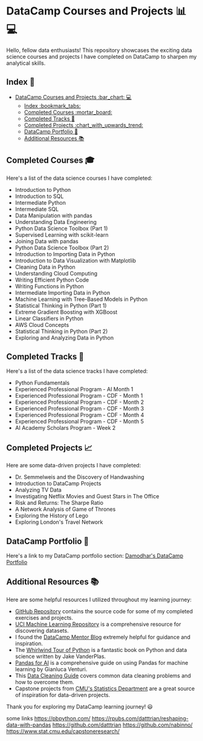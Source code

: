 # DataCamp Courses and Projects :bar_chart: :computer:

Hello, fellow data enthusiasts! This repository showcases the exciting data science courses and projects I have completed on DataCamp to sharpen my analytical skills.

## Index :bookmark_tabs:

- [DataCamp Courses and Projects :bar\_chart: :computer:](#datacamp-courses-and-projects-bar_chart-computer)
  - [Index :bookmark\_tabs:](#index-bookmark_tabs)
  - [Completed Courses :mortar\_board:](#completed-courses-mortar_board)
  - [Completed Tracks :running:](#completed-tracks-running)
  - [Completed Projects :chart\_with\_upwards\_trend:](#completed-projects-chart_with_upwards_trend)
  - [DataCamp Portfolio :briefcase:](#datacamp-portfolio-briefcase)
  - [Additional Resources :books:](#additional-resources-books)

## Completed Courses :mortar_board:

Here's a list of the data science courses I have completed:

- Introduction to Python
- Introduction to SQL
- Intermediate Python
- Intermediate SQL
- Data Manipulation with pandas
- Understanding Data Engineering
- Python Data Science Toolbox (Part 1)
- Supervised Learning with scikit-learn
- Joining Data with pandas
- Python Data Science Toolbox (Part 2)
- Introduction to Importing Data in Python
- Introduction to Data Visualization with Matplotlib
- Cleaning Data in Python
- Understanding Cloud Computing
- Writing Efficient Python Code
- Writing Functions in Python
- Intermediate Importing Data in Python
- Machine Learning with Tree-Based Models in Python
- Statistical Thinking in Python (Part 1)
- Extreme Gradient Boosting with XGBoost
- Linear Classifiers in Python
- AWS Cloud Concepts
- Statistical Thinking in Python (Part 2)
- Exploring and Analyzing Data in Python

## Completed Tracks :running:

Here's a list of the data science tracks I have completed:

- Python Fundamentals
- Experienced Professional Program - AI Month 1
- Experienced Professional Program - CDF - Month 1
- Experienced Professional Program - CDF - Month 2
- Experienced Professional Program - CDF - Month 3
- Experienced Professional Program - CDF - Month 4
- Experienced Professional Program - CDF - Month 5
- AI Academy Scholars Program - Week 2

## Completed Projects :chart_with_upwards_trend:

Here are some data-driven projects I have completed:

- Dr. Semmelweis and the Discovery of Handwashing
- Introduction to DataCamp Projects
- Analyzing TV Data
- Investigating Netflix Movies and Guest Stars in The Office
- Risk and Returns: The Sharpe Ratio
- A Network Analysis of Game of Thrones
- Exploring the History of Lego
- Exploring London's Travel Network

## DataCamp Portfolio :briefcase:

Here's a link to my DataCamp portfolio section: [Damodhar's DataCamp Portfolio](https://www.datacamp.com/portfolio/jdamodhar)

## Additional Resources :books:

Here are some helpful resources I utilized throughout my learning journey:

- [GitHub Repository](https://github.com/Akash-Ansari?page=2&tab=repositories) contains the source code for some of my completed exercises and projects.
- [UCI Machine Learning Repository](https://archive.ics.uci.edu/) is a comprehensive resource for discovering datasets.
- I found the [DataCamp Mentor Blog](https://vishalmnemonic.github.io/DC6/) extremely helpful for guidance and inspiration.
- The [Whirlwind Tour of Python](https://github.com/jakevdp/WhirlwindTourOfPython) is a fantastic book on Python and data science written by Jake VanderPlas.
- [Pandas for AI](https://github.com/gventuri/pandas-ai) is a comprehensive guide on using Pandas for machine learning by Gianluca Venturi.
- This [Data Cleaning Guide](https://nanologisk.github.io/2021/04/05/datacleaning-commonprob.html) covers common data cleaning problems and how to overcome them.
- Capstone projects from [CMU's Statistics Department](https://www.stat.cmu.edu/capstoneresearch/) are a great source of inspiration for data-driven projects.

Thank you for exploring my DataCamp learning journey! :smiley:

some links
https://pbpython.com/
https://rpubs.com/datttrian/reshaping-data-with-pandas
https://github.com/datttrian
https://github.com/nabinno/
https://www.stat.cmu.edu/capstoneresearch/
